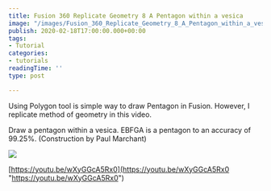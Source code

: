 ```yaml
---
title: Fusion 360 Replicate Geometry 8 A Pentagon within a vesica
image: "/images/Fusion_360_Replicate_Geometry_8_A_Pentagon_within_a_vesica_v6.png"
publish: 2020-02-18T17:00:00.000+00:00
tags:
- Tutorial
categories:
- tutorials
readingTime: ''
type: post

---
```

Using Polygon tool is simple way to draw Pentagon in Fusion. However, I replicate method of geometry in this video. 

Draw a pentagon within a vesica. EBFGA is a pentagon to an accuracy of 99.25%. (Construction by Paul Marchant)

![](/images/Fusion_360_Replicate_Geometry_8_A_Pentagon_within_a_vesica_v6.png)

[https://youtu.be/wXyGGcA5Rx0](https://youtu.be/wXyGGcA5Rx0 "https://youtu.be/wXyGGcA5Rx0")